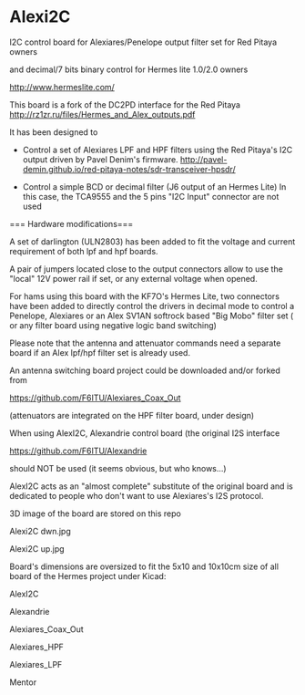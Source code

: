 # Alexi2C


I2C control board for 
Alexiares/Penelope output filter set 
for Red Pitaya owners

and decimal/7 bits binary control for 
Hermes lite 1.0/2.0 owners

http://www.hermeslite.com/

This board is a fork of the DC2PD interface for the Red Pitaya
http://rz1zr.ru/files/Hermes_and_Alex_outputs.pdf

It has
been designed to 

- Control a set of Alexiares LPF and HPF filters
using the Red Pitaya's I2C output driven by Pavel Denim's firmware.
http://pavel-demin.github.io/red-pitaya-notes/sdr-transceiver-hpsdr/


- Control a simple BCD or decimal filter (J6 output of an Hermes Lite)
In this case, the TCA9555 and the 5 pins "I2C Input" connector are not used

 === Hardware modifications===

A set of darlington (ULN2803) has been added to fit the voltage 
and current requirement of both lpf and hpf boards. 

A pair of jumpers located close to the output connectors 
allow to use the "local" 12V  power rail if set, 
or any external voltage when opened. 

For hams using this board with the KF7O's Hermes Lite, two connectors 
have been added to directly control the drivers in decimal mode
to control a Penelope, Alexiares or an Alex SV1AN softrock based 
"Big Mobo" filter set ( or any filter 
board using negative logic band switching) 

Please note that the antenna and attenuator commands need a separate 
board if an Alex lpf/hpf filter set is already used. 

An antenna switching board project could be downloaded and/or forked from 

https://github.com/F6ITU/Alexiares_Coax_Out

(attenuators are integrated on the HPF filter board, under design)

When using AlexI2C, Alexandrie control board (the original I2S interface

https://github.com/F6ITU/Alexandrie

should NOT be used (it seems obvious, but who knows...)

AlexI2C acts as an "almost complete" substitute of the original board and is 
dedicated to people who don't want to use Alexiares's I2S protocol.

3D image of the board are stored on this repo

Alexi2C dwn.jpg

Alexi2C up.jpg

Board's dimensions are oversized to fit the 5x10 and 10x10cm 
size of all board of the Hermes project under Kicad: 

AlexI2C

Alexandrie

Alexiares_Coax_Out

Alexiares_HPF

Alexiares_LPF

Mentor
